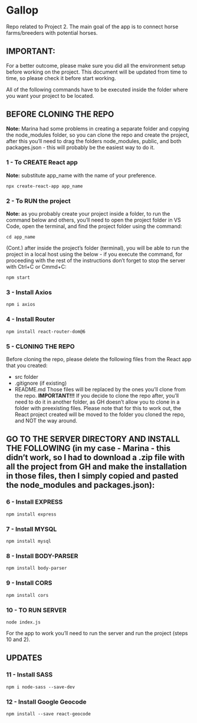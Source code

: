 # Gallop
Repo related to Project 2. The main goal of the app is to connect horse farms/breeders with potential horses.

## IMPORTANT:
For a better outcome, please make sure you did all the environment setup before working on the project. This document will be updated from time to time, so please check it before start working.

All of the following commands have to be executed inside the folder where you want your project to be located.

## BEFORE CLONING THE REPO
**Note:** Marina had some problems in creating a separate folder and copying the node_modules folder, so you can clone the repo and create the project, after this you’ll need to drag the folders node_modules, public, and both packages.json - this will probably be the easiest way to do it.

### 1 - To CREATE React app
**Note:** substitute app_name with the name of your preference.
```
npx create-react-app app_name
```

### 2 - To RUN the project
**Note:** as you probably create your project inside a folder, to run the command below and others, you’ll need to open the project folder in VS Code, open the terminal, and find the project folder using the command:
```
cd app_name
```

(Cont.) after inside the project’s folder (terminal), you will be able to run the project in a local host using the below - if you execute the command, for proceeding with the rest of the instructions don’t forget to stop the server with Ctrl+C or Cmmd+C:
```
npm start
```

### 3 - Install Axios
```
npm i axios
```

### 4 - Install Router
```
npm install react-router-dom@6
```

### 5 - CLONING THE REPO
Before cloning the repo, please delete the following files from the React app that you created: 
- src folder
- .gitignore (if existing)
- README.md
Those files will be replaced by the ones you’ll clone from the repo.
**IMPORTANT!!!** If you decide to clone the repo after, you’ll need to do it in another folder, as GH doesn’t allow you to clone in a folder with preexisting files. Please note that for this to work out, the React project created will be moved to the folder you cloned the repo, and NOT the way around.

## GO TO THE SERVER DIRECTORY AND INSTALL THE FOLLOWING (in my case - Marina - this didn’t work, so I had to download a .zip file with all the project from GH and make the installation in those files, then I simply copied and pasted the node_modules and packages.json):

### 6 - Install EXPRESS
```
npm install express
```

### 7 - Install MYSQL
```
npm install mysql
```

### 8 - Install BODY-PARSER
```
npm install body-parser
```

### 9 - Install CORS
```
npm install cors
```

### 10 - TO RUN SERVER
```
node index.js
```

For the app to work you’ll need to run the server and run the project (steps 10 and 2).

## UPDATES

### 11 - Install SASS
```
npm i node-sass --save-dev
```

### 12 - Install Google Geocode
```
npm install --save react-geocode
```